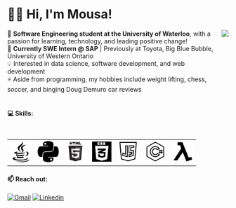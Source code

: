 # 🙋‍♂️ Hi, I'm Mousa!

<img align="right" src="https://media2.giphy.com/media/xVRRDVP6lqtNQJrzN7/giphy.gif" height="250"> 🏫 **Software Engineering student at the University of Waterloo**, with a passion for learning, technology, and leading positive change! 
<br />
🏢 **Currently SWE Intern @ SAP** | Previously at Toyota, Big Blue Bubble, University of Western Ontario
<br />
💡 Interested in data science, software development, and web development
<br />
⚡ Aside from programming, my hobbies include weight lifting, chess, soccer, and binging Doug Demuro car reviews
<br />
<br />

#### 💻 Skills:
<table>
  <tr>
    <td><img title="Java" alt="Java" src="https://github.com/MousaZourob/MousaZourob/blob/master/pics/java.png" width="48"></td>
    <td><img title="Python" alt="Python" src="https://github.com/MousaZourob/MousaZourob/blob/master/pics/python.png" width="48"></td>
    <td><img title="HTML" alt="HTML" src="https://github.com/MousaZourob/MousaZourob/blob/master/pics/html.png" width="48"></td>
    <td><img title="CSS" alt="CSS" src="https://github.com/MousaZourob/MousaZourob/blob/master/pics/css.png" width="44"></td>
    <td><img title="JavaScript" alt="JavaScript" src="https://github.com/MousaZourob/MousaZourob/blob/master/pics/js.png" width="48"></td>
    <td><img title="C#" alt="C#" src="https://github.com/MousaZourob/MousaZourob/blob/master/pics/c%23.png" width="48"></td>
    <td><img title="AWS Lambda" alt="AWS Lambda" src="https://github.com/MousaZourob/MousaZourob/blob/master/pics/lambda.jpg" width="48"></td>
  </tr>
</table>

#### 📫 Reach out:
[![Gmail](https://img.shields.io/badge/-m2zourob@uwaterloo.ca-c14438?logo=Gmail&logoColor=white)](mailto:m2zourob@uwaterloo.ca)
[![Linkedin](https://img.shields.io/badge/-Mousa_Zouorb-blue?logo=Linkedin&logoColor=white)](https://www.linkedin.com/in/mousazourob/) 
